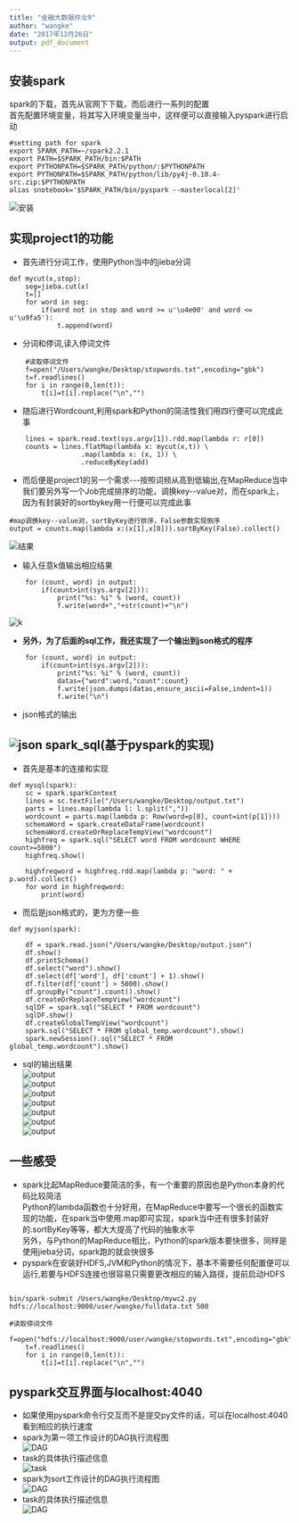 ```yaml
---
title: "金融大数据作业9"
author: "wangke"
date: "2017年12月26日"
output: pdf_document
---
```


安装spark</br>
------------------
spark的下载，首先从官网下下载，而后进行一系列的配置</br>
首先配置环境变量，将其写入环境变量当中，这样便可以直接输入pyspark进行启动</br>
```{}
#setting path for spark
export SPARK_PATH=~/spark2.2.1
export PATH=$SPARK_PATH/bin:$PATH
export PYTHONPATH=$SPARK_PATH/python/:$PYTHONPATH
export PYTHONPATH=$SPARK_PATH/python/lib/py4j-0.10.4-src.zip:$PYTHONPATH
alias snotebook='$SPARK_PATH/bin/pyspark --masterlocal[2]'
```
![安装](https://github.com/WangKe2333/spark/raw/master/picture/安装spark.png)

实现project1的功能</br>
----------------------------
+ 首先进行分词工作，使用Python当中的jieba分词</br>
```{}
def mycut(x,stop):
    seg=jieba.cut(x)
    t=[]
    for word in seg:
        if(word not in stop and word >= u'\u4e00' and word <= u'\u9fa5'):
            t.append(word)
```
+ 分词和停词,读入停词文件</br>
```{}
    #读取停词文件
    f=open("/Users/wangke/Desktop/stopwords.txt",encoding="gbk")
    t=f.readlines()
    for i in range(0,len(t)):
        t[i]=t[i].replace("\n","")
```
+ 随后进行Wordcount,利用spark和Python的简洁性我们用四行便可以完成此事</br>
```{}
    lines = spark.read.text(sys.argv[1]).rdd.map(lambda r: r[0])
    counts = lines.flatMap(lambda x: mycut(x,t)) \
                  .map(lambda x: (x, 1)) \
                  .reduceByKey(add)
```
+ 而后便是project1的另一个需求---按照词频从高到低输出,在MapReduce当中我们要另外写一个Job完成排序的功能，调换key--value对，而在spark上，因为有封装好的sortbykey用一行便可以完成此事</br>
```{}
#map调换key--value对，sortByKey进行排序，False参数实现倒序
output = counts.map(lambda x:(x[1],x[0])).sortByKey(False).collect()
```

![结果](https://github.com/WangKe2333/spark/raw/master/picture/结果.png)

+ 输入任意k值输出相应结果</br>
```{}
    for (count, word) in output:
        if(count>int(sys.argv[2])):
            print("%s: %i" % (word, count))
            f.write(word+","+str(count)+"\n")
```
![k](https://github.com/WangKe2333/spark/raw/master/picture/k值.png)
+ **另外，为了后面的sql工作，我还实现了一个输出到json格式的程序**</br>
```{}
    for (count, word) in output:
        if(count>int(sys.argv[2])):
            print("%s: %i" % (word, count))
            datas={"word":word,"count":count}
            f.write(json.dumps(datas,ensure_ascii=False,indent=1))
            f.write("\n")
```
+ json格式的输出</br>

![json](https://github.com/WangKe2333/spark/raw/master/picture/json.png)
spark_sql(基于pyspark的实现)
-----------------------------
+ 首先是基本的连接和实现</br>
```{}
def mysql(spark):
    sc = spark.sparkContext
    lines = sc.textFile("/Users/wangke/Desktop/output.txt")
    parts = lines.map(lambda l: l.split(","))
    wordcount = parts.map(lambda p: Row(word=p[0], count=int(p[1])))
    schemaWord = spark.createDataFrame(wordcount)
    schemaWord.createOrReplaceTempView("wordcount")
    highfreq = spark.sql("SELECT word FROM wordcount WHERE count>=5000")
    highfreq.show()

    highfreqword = highfreq.rdd.map(lambda p: "word: " + p.word).collect()
    for word in highfreqword:
        print(word)
```
+ 而后是json格式的，更为方便一些
```{}
def myjson(spark):
    
    df = spark.read.json("/Users/wangke/Desktop/output.json")
    df.show()
    df.printSchema()
    df.select("word").show()
    df.select(df['word'], df['count'] + 1).show()
    df.filter(df['count'] > 5000).show()
    df.groupBy("count").count().show()
    df.createOrReplaceTempView("wordcount")
    sqlDF = spark.sql("SELECT * FROM wordcount")
    sqlDF.show()
    df.createGlobalTempView("wordcount")
    spark.sql("SELECT * FROM global_temp.wordcount").show()
    spark.newSession().sql("SELECT * FROM global_temp.wordcount").show()
```
+ sql的输出结果</br>
![output](https://github.com/WangKe2333/spark/raw/master/picture/output1.png)</br>
![output](https://github.com/WangKe2333/spark/raw/master/picture/output2.png)</br>
![output](https://github.com/WangKe2333/spark/raw/master/picture/output3.png)</br>
![output](https://github.com/WangKe2333/spark/raw/master/picture/output4.png)</br>
![output](https://github.com/WangKe2333/spark/raw/master/picture/output5.png)</br>
![output](https://github.com/WangKe2333/spark/raw/master/picture/output6.png)</br>
![output](https://github.com/WangKe2333/spark/raw/master/picture/output7.png)</br>


一些感受</br>
-------------------
+ spark比起MapReduce要简洁的多，有一个重要的原因也是Python本身的代码比较简洁 </br> Python的lambda函数也十分好用，在MapReduce中要写一个很长的函数实现的功能，在spark当中使用.map即可实现，spark当中还有很多封装好的.sortByKey等等，都大大提高了代码的抽象水平</br>
另外，与Python的MapReduce相比，Python的spark版本要快很多，同样是使用jieba分词，spark跑的就会快很多</br>
+ pyspark在安装好HDFS,JVM和Python的情况下，基本不需要任何配置便可以运行,若要与HDFS连接也很容易只需要更改相应的输入路径，提前启动HDFS
```{}

bin/spark-submit /Users/wangke/Desktop/mywc2.py hdfs://localhost:9000/user/wangke/fulldata.txt 500

#读取停词文件
    f=open("hdfs://localhost:9000/user/wangke/stopwords.txt",encoding="gbk")
    t=f.readlines()
    for i in range(0,len(t)):
        t[i]=t[i].replace("\n","")
```

pyspark交互界面与localhost:4040
-----------------------------------
+ 如果使用pyspark命令行交互而不是提交py文件的话，可以在localhost:4040看到相应的执行速度</br>
+ spark为第一项工作设计的DAG执行流程图</br>
![DAG](https://github.com/WangKe2333/spark/raw/master/picture/DAG1.png)</br>
+ task的具体执行描述信息</br>
![task](https://github.com/WangKe2333/spark/raw/master/picture/task.png)</br>
+ spark为sort工作设计的DAG执行流程图</br>
![DAG](https://github.com/WangKe2333/spark/raw/master/picture/DAG2.png)</br>
+ task的具体执行描述信息</br>
![DAG](https://github.com/WangKe2333/spark/raw/master/picture/task2.png)</br>



